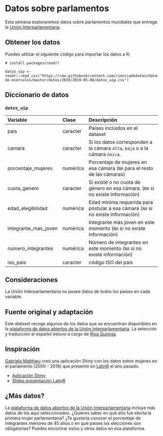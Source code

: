 # Datos sobre parlamentos

Esta semana exploraremos datos sobre parlamentos mundiales que entrega la [Unión Interparlamentaria](https://www.ipu.org/).

## Obtener los datos

Puedes utilizar el siguiente código para importar los datos a R:

```
# install.packages(readr)

datos_uip <- readr::read_csv("https://raw.githubusercontent.com/cienciadedatos/datos-de-miercoles/master/datos/2019/2019-05-08/datos_uip.csv")

```

## Diccionario de datos


### `datos_uip`

|Variable       |Clase               |Descripción |
|:--------------|:-------------------|:-----------|
|pais           |caracter              | Países incluidos en el dataset |
|camara      |caracter            | Si los datos corresponden a la cámara `alta`, `baja` o a la cámara `única`.  |
|porcentaje_mujeres        |numérica            | Porcentaje de mujeres en esa cámara (`NA` para el resto de las cámaras)|
|cuota_genero | caracter | Si existe o no cuota de género en esa cámara. (`NA` si no existe información) |
|edad_elegibilidad | numérica | Edad mínima requerida para postular a esa cámara (`NA` si no existe información)
| integrante_mas_joven | numérica | Integrante más joven en este momento (`NA` si no existe información)
| numero_integrantes | numérica | Número de integrantes en este momento (`NA` si no existe información)
| iso_pais | caracter | código ISO del país

## Consideraciones

La Unión Interparlamentaria no posee datos de todos los países en cada variable.


## Fuente original y adaptación

Este _dataset_ recoge algunos de los datos que se encuentran disponibles en la [plataforma de datos abiertos de la Unión Interparlamentaria](data.ipu.org). La selección y traducción al español estuvo a cargo de [Riva Quiroga](https://twitter.com/rivaquiroga).

## Inspiración

[Gabriela Matthieu](https://twitter.com/calcita13) creó una aplicación Shiny con los datos sobre mujeres en el parlamento (2000 - 2018) que presentó en [LatinR](latin-r.com) el año pasado.

* [Aplicación Shiny](https://calcita.shinyapps.io/women_in_politics)
* [Slides presentación LatinR](https://gitlab.com/calcita/Presenta_mep/blob/master/Presenta_mep.pdf)


## ¿Más datos?
La [plataforma de datos abiertos de la Unión Interparlamentaria](data.ipu.org) incluye más datos de los aquí seleccionados. ¿Quieres saber en qué año fue electa la primera mujer parlamentaria? ¿Te gustaría conocer el porcentaje de integrantes menores de 45 años o en qué países las elecciones son obligatorias? Puedes encontrar estos y otros datos en esa plataforma.

